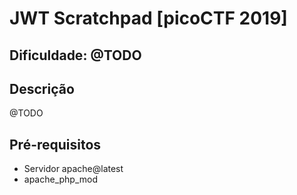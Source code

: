 # JWT Scratchpad [picoCTF 2019]

## Dificuldade: **@TODO** 

## Descrição

@TODO

## Pré-requisitos

- Servidor apache@latest
- apache_php_mod
